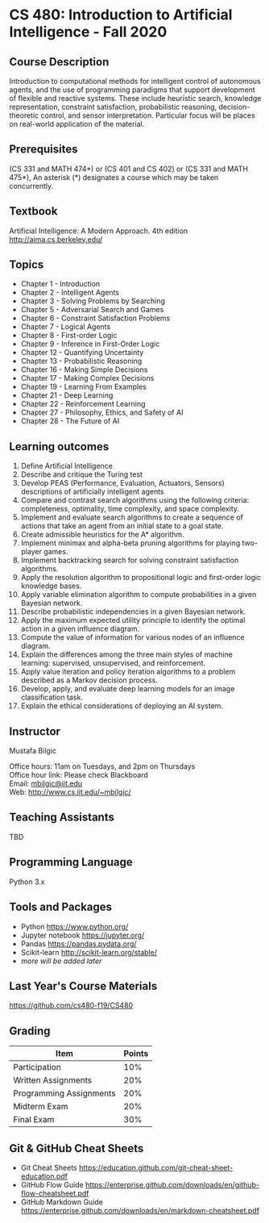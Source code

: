 # CS 480: Introduction to Artificial Intelligence - Fall 2020

## Course Description

Introduction to computational methods for intelligent control of autonomous agents, and the use of programming paradigms that support development of flexible and reactive systems. These include heuristic search, knowledge representation, constraint satisfaction, probabilistic reasoning, decision-theoretic control, and sensor interpretation. Particular focus will be places on real-world application of the material.

## Prerequisites

(CS 331 and MATH 474\*) or (CS 401 and CS 402) or (CS 331 and MATH 475\*), An asterisk (\*) designates a course which may be taken concurrently.

## Textbook

Artificial Intelligence: A Modern Approach. 4th edition <br>
http://aima.cs.berkeley.edu/

## Topics

* Chapter 1 - Introduction
* Chapter 2 - Intelligent Agents
* Chapter 3 - Solving Problems by Searching
* Chapter 5 - Adversarial Search and Games
* Chapter 6 - Constraint Satisfaction Problems
* Chapter 7 - Logical Agents
* Chapter 8 - First-order Logic
* Chapter 9 - Inference in First-Order Logic
* Chapter 12 - Quantifying Uncertainty
* Chapter 13 - Probabilistic Reasoning
* Chapter 16 - Making Simple Decisions
* Chapter 17 - Making Complex Decisions
* Chapter 19 - Learning From Examples
* Chapter 21 - Deep Learning
* Chapter 22 - Reinforcement Learning
* Chapter 27 - Philosophy, Ethics, and Safety of AI
* Chapter 28 - The Future of AI

## Learning outcomes
1.	Define Artificial Intelligence
1.	Describe and critique the Turing test
1.	Develop PEAS (Performance, Evaluation, Actuators, Sensors) descriptions of artificially intelligent agents
1.	Compare and contrast search algorithms using the following criteria: completeness, optimality, time complexity, and space complexity.
1.	Implement and evaluate search algorithms to create a sequence of actions that take an agent from an initial state to a goal state.
1.	Create admissible heuristics for the A* algorithm.
1.	Implement minimax and alpha-beta pruning algorithms for playing two-player games.
1.	Implement backtracking search for solving constraint satisfaction algorithms.
1.	Apply the resolution algorithm to propositional logic and first-order logic knowledge bases.
1.	Apply variable elimination algorithm to compute probabilities in a given Bayesian network.
1.	Describe probabilistic independencies in a given Bayesian network.
1.	Apply the maximum expected utility principle to identify the optimal action in a given influence diagram.
1.	Compute the value of information for various nodes of an influence diagram.
1.	Explain the differences among the three main styles of machine learning: supervised, unsupervised, and reinforcement.
1.	Apply value iteration and policy iteration algorithms to a problem described as a Markov decision process.
1.	Develop, apply, and evaluate deep learning models for an image classification task.
1.	Explain the ethical considerations of deploying an AI system.


## Instructor

Mustafa Bilgic

Office hours: 11am on Tuesdays, and 2pm on Thursdays <br>
Office hour link: Please check Blackboard <br>
Email: mbilgic@iit.edu <br>
Web: http://www.cs.iit.edu/~mbilgic/

## Teaching Assistants

TBD


## Programming Language

Python 3.x

## Tools and Packages

* Python https://www.python.org/
* Jupyter notebook https://jupyter.org/
* Pandas https://pandas.pydata.org/
* Scikit-learn http://scikit-learn.org/stable/ 
* *more will be added later*

## Last Year's Course Materials
https://github.com/cs480-f19/CS480

## Grading

Item | Points
--- | ---
Participation | 10%
Written Assignments | 20%
Programming Assignments | 20%
Midterm Exam | 20%
Final Exam | 30%


## Git & GitHub Cheat Sheets
* Git Cheat Sheets https://education.github.com/git-cheat-sheet-education.pdf
* GitHub Flow Guide https://enterprise.github.com/downloads/en/github-flow-cheatsheet.pdf
* GitHub Markdown Guide https://enterprise.github.com/downloads/en/markdown-cheatsheet.pdf
